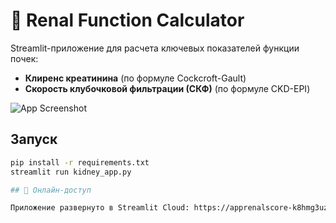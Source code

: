 # 🏥 Renal Function Calculator

Streamlit-приложение для расчета ключевых показателей функции почек:
- **Клиренс креатинина** (по формуле Cockcroft-Gault)
- **Скорость клубочковой фильтрации (СКФ)** (по формуле CKD-EPI)

![App Screenshot](https://via.placeholder.com/800x500?text=SOFA+Calculator+Screenshot)

## Запуск
```bash
pip install -r requirements.txt
streamlit run kidney_app.py

## 🚀 Онлайн-доступ

Приложение развернуто в Streamlit Cloud: https://apprenalscore-k8hmg3uzapotc5gutsi43u.streamlit.app/
